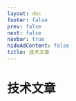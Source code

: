 ```yaml
---
layout: doc 
footer: false
prev: false
next: false 
navbar: true
hideAdContent: false
title: 技术文章
---
```



# 技术文章


